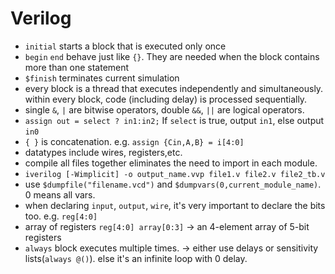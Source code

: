 # Verilog

- `initial` starts a block that is executed only once
- `begin` `end` behave just like `{}`. They are needed when the block contains more than one statement
- `$finish` terminates current simulation
- every block is a thread that executes independently and simultaneously. \
within every block, code (including delay) is processed sequentially.
- single `&`, `|`  are bitwise operators, double `&&`, `||` are logical operators.
- `assign out = select ? in1:in2;` If `select` is true, output `in1`, else output `in0`
- `{ }` is concatenation. e.g. `assign {Cin,A,B} = i[4:0]`
- datatypes include wires, registers,etc.
- compile all files together eliminates the need to import in each module.
- `iverilog [-Wimplicit] -o output_name.vvp file1.v file2.v file2_tb.v`
- use `$dumpfile("filename.vcd")` and `$dumpvars(0,current_module_name)`. 0 means all vars. 
- when declaring `input`, `output`, `wire`, it's very important to declare the bits too. e.g. `reg[4:0]`
- array of registers `reg[4:0] array[0:3]` -> an 4-element array of 5-bit registers
- `always` block executes multiple times. -> either use delays or sensitivity lists(`always @()`). else it's an infinite loop with 0 delay.